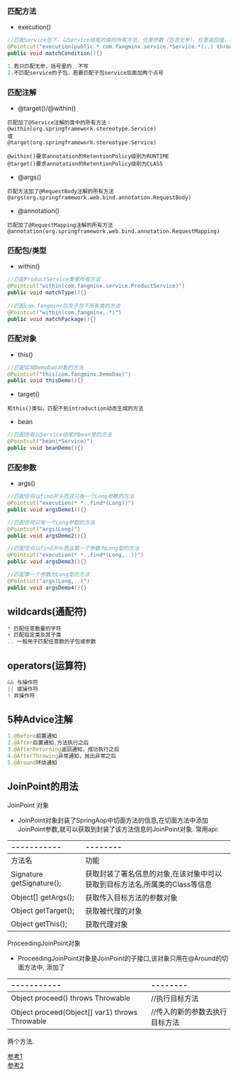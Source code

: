 ### 匹配方法
- execution()
```java
//匹配service包下，以Service结尾的类的所有方法，任意参数（包含无参），任意返回值，并抛出了下面异常
@Pointcut("execution(public * com.fangminx.service.*Service.*(..) throws java.lang.IllegalAccessException)")
public void matchCondition(){}

1.若只匹配无参，括号里的..不写
2.不匹配service的子包，若要匹配子包service后面加两个点号
```

### 匹配注解
- @target()/@within()
```
匹配加了@Service注解的类中的所有方法：
@within(org.springframework.stereotype.Service)
或
@target(org.springframework.stereotype.Service)
 
@within()要求annotation的RetentionPolicy级别为RUNTIME
@target()要求annotation的RetentionPolicy级别为CLASS
```
- @args()
```
匹配方法加了@RequestBody注解的所有方法
@args(org.springframework.web.bind.annotation.RequestBody)
```

- @annotation()
```
匹配加了@RequestMapping注解的所有方法
@annotation(org.springframework.web.bind.annotation.RequestMapping)
```

### 匹配包/类型
- within()
```java
//匹配ProductService类里所有方法
@Pointcut("within(com.fangminx.service.ProductService)")
public void matchType(){}
  
//匹配com.fangminx包及子包下所有类的方法
@Pointcut("within(com.fangminx..*)")
public void matchPackage(){}
```

### 匹配对象
- this()
```java
//匹配实现DemoDao对象的方法
@Pointcut("this(com.fangminx.DemoDao)")
public void thisDemo(){}
```
- target()
```
和this()类似，匹配不到introduction动态生成的方法
```
- bean
```java
//匹配所有以Service结尾的bean里的方法
@Pointcut("bean(*Service)")
public void beanDemo(){}
```
### 匹配参数
- args()
```java
//匹配任何以find开头而且只有一个Long参数的方法
@Pointcut("execution(* *..find*(Long))")
public void argsDemo1(){}

//匹配任何只有一个Long参数的方法
@Pointcut("args(Long)")
public void argsDemo2(){}

//匹配任何以find开头而且第一个参数为Long型的方法
@Pointcut("execution(* *..find*(Long,..))")
public void argsDemo3(){}

//匹配第一个参数为Long型的方法
@Pointcut("args(Long,..)")
public void argsDemo4(){}

```
## wildcards(通配符)
```java
* 匹配任意数量的字符
+ 匹配指定类及其子类
.. 一般用于匹配任意数的子包或参数
```
## operators(运算符)
```java
&& 与操作符
|| 或操作符
! 非操作符
```

## 5种Advice注解
```java
1.@Before前置通知
2.@After后置通知,方法执行之后
3.@AfterReturning返回通知，成功执行之后
4.@AfterThrowing异常通知，抛出异常之后
5.@Around环绕通知
```

## JoinPoint的用法

JoinPoint 对象

- JoinPoint对象封装了SpringAop中切面方法的信息,在切面方法中添加JoinPoint参数,就可以获取到封装了该方法信息的JoinPoint对象.
常用api:

|-----------|--------|
|:-------|:------|  
|方法名 | 	功能
|Signature getSignature(); |	获取封装了署名信息的对象,在该对象中可以获取到目标方法名,所属类的Class等信息
|Object[] getArgs(); |	获取传入目标方法的参数对象
|Object getTarget(); |	获取被代理的对象
|Object getThis(); |	获取代理对象


ProceedingJoinPoint对象

- ProceedingJoinPoint对象是JoinPoint的子接口,该对象只用在@Around的切面方法中,
添加了  

|-----------|--------|
|:-------|:------|  
|Object proceed() throws Throwable | //执行目标方法
|Object proceed(Object[] var1) throws Throwable | //传入的新的参数去执行目标方法
两个方法.

[参考1](https://github.com/fangminx/execution-demo/edit/master/README.md)  
[参考2](https://blog.csdn.net/it_zouxiang/article/details/52576917)
